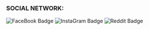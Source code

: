 ### SOCIAL NETWORK:

<div id="badges">
  <img src="https://img.shields.io/badge/FaceBook-blue?style=for-the-badge&logo=facebook&logoColor=white" alt="FaceBook Badge"/>
  <img src="https://img.shields.io/badge/Instagram-red?style=for-the-badge&logo=instagram&logoColor=white" alt="InstaGram Badge"/>
  <img src="https://img.shields.io/badge/Reddit-orange?style=for-the-badge&logo=reddit&logoColor=white" alt="Reddit Badge"/>
</div>
